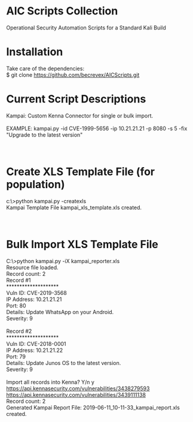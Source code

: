 # AIC Scripts Collection
Operational Security Automation Scripts for a Standard Kali Build

# Installation
Take care of the dependencies:<br>
$ git clone https://github.com/becrevex/AICScripts.git

# Current Script Descriptions


Kampai: Custom Kenna Connector for single or bulk import.<br>
<br>
EXAMPLE: kampai.py -id CVE-1999-5656 -ip 10.21.21.21 -p 8080 -s 5 -fix "Upgrade to the latest version"<br>
<br>
<br>
# Create XLS Template File (for population)<br>
c:\\>python kampai.py -createxls<br>
Kampai Template File kampai_xls_template.xls created.<br>
<br>
<br>
# Bulk Import XLS Template File 
C:\\>python kampai.py -iX kampai_reporter.xls<br>
Resource file loaded.<br>
Record count:  2<br>
Record #1<br>
********************<br>
Vuln ID:     CVE-2019-3568<br>
IP Address:  10.21.21.21<br>
Port:        80<br>
Details:     Update WhatsApp on your Android.<br>
Severity:    9<br>
<br>
Record #2<br>
********************<br>
Vuln ID:     CVE-2018-0001<br>
IP Address:  10.21.21.22<br>
Port:        79<br>
Details:     Update Junos OS to the latest version.<br>
Severity:    9<br>
 <br>
Import all records into Kenna? Y/n y<br>
https://api.kennasecurity.com/vulnerabilities/3438279593<br>
https://api.kennasecurity.com/vulnerabilities/3439111138<br>
Record count:  2<br>
Generated Kampai Report File:  2019-06-11_10-11-33_kampai_report.xls created.<br>
